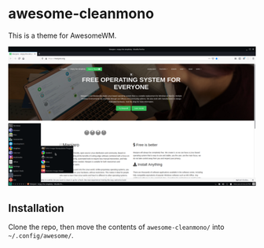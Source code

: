 # awesome-cleanmono

This is a theme for AwesomeWM.

![Screenshot](cm.png)

## Installation

Clone the repo, then move the contents of `awesome-cleanmono/` into `~/.config/awesome/`.
